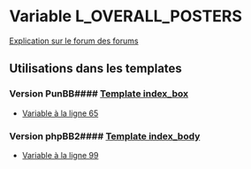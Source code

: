 # Variable L_OVERALL_POSTERS
[Explication sur le forum des forums](http://forum.forumactif.com/t294113-listing-des-variables#L_OVERALL_POSTERS)
## Utilisations dans les templates
### Version PunBB#### [Template index_box](punbb/index_box.md)
* [Variable à la ligne 65](../punbb/index_box.tpl#L65)
### Version phpBB2#### [Template index_body](subsilver/index_body.md)
* [Variable à la ligne 99](../subsilver/index_body.tpl#L99)